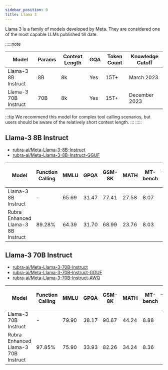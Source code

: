 ```yaml
---
sidebar_position: 0
title: Llama 3
---
```


Llama 3 is a family of models developed by Meta. They are considered one of the most capable LLMs published till date.

:::::note

| Model               | Params | Context Length | GQA | Token Count | Knowledge Cutoff |
|---------------------|--------|----------------|-----|-------------|------------------|
| Llama-3 8B Instruct | 8B     | 8k             | Yes | 15T+        | March 2023       |
| Llama-3 70B Instruct| 70B    | 8k             | Yes | 15T+        | December 2023    |


:::tip
We recommend this model for complex tool calling scenarios, but users should be aware of the relatively short context length.
:::
:::::




## Llama-3 8B Instruct

- [rubra-ai/Meta-Llama-3-8B-Instruct](https://huggingface.co/rubra-ai/Meta-Llama-3-8B-Instruct) 
- [rubra-ai/Meta-Llama-3-8B-Instruct-GGUF](https://huggingface.co/rubra-ai/Meta-Llama-3-8B-Instruct-GGUF)

<table>
  <thead>
    <tr>
      <th rowspan="2">Model</th>
      <th rowspan="2">Function Calling</th>
      <th rowspan="2">MMLU</th>
      <th rowspan="2">GPQA</th>
      <th rowspan="2">GSM-8K</th>
      <th rowspan="2">MATH</th>
      <th rowspan="2">MT-bench</th>
      <th colspan="6">MT-bench Pairwise Comparison</th>
    </tr>
    <tr>
      <th>Win</th>
      <th>Loss</th>
      <th>Tie</th>
      <th>Win Rate</th>
      <th>Loss Rate</th>
      <th>Adjusted Win Rate</th>
    </tr>
  </thead>
  <tbody>
    <tr>
      <td>Llama-3 8B Instruct</td>
      <td>-</td>
      <td>65.69</td>
      <td>31.47</td>
      <td>77.41</td>
      <td>27.58</td>
      <td>8.07</td>
      <td>41</td>
      <td>42</td>
      <td>77</td>
      <td>0.25625</td>
      <td>0.2625</td>
      <td>0.496875</td>
    </tr>
    <tr>
      <td>Rubra Enhanced Llama-3 8B Instruct</td>
      <td>89.28%</td>
      <td>64.39</td>
      <td>31.70</td>
      <td>68.99</td>
      <td>23.76</td>
      <td>8.03</td>
      <td>42</td>
      <td>41</td>
      <td>77</td>
      <td>0.2625</td>
      <td>0.25625</td>
      <td><strong>0.503125</strong></td>
    </tr>
  </tbody>
</table>


## Llama-3 70B Instruct

- [rubra-ai/Meta-Llama-3-70B-Instruct](https://huggingface.co/rubra-ai/Meta-Llama-3-70B-Instruct)
- [rubra-ai/Meta-Llama-3-70B-Instruct-GGUF](https://huggingface.co/rubra-ai/Meta-Llama-3-70B-Instruct-GGUF)
- [rubra-ai/Meta-Llama-3-70B-Instruct-AWQ](https://huggingface.co/rubra-ai/Meta-Llama-3-70B-Instruct-AWQ)

<table>
  <thead>
    <tr>
      <th rowspan="2">Model</th>
      <th rowspan="2">Function Calling</th>
      <th rowspan="2">MMLU</th>
      <th rowspan="2">GPQA</th>
      <th rowspan="2">GSM-8K</th>
      <th rowspan="2">MATH</th>
      <th rowspan="2">MT-bench</th>
      <th colspan="6">MT-bench Pairwise Comparison</th>
    </tr>
    <tr>
      <th>Win</th>
      <th>Loss</th>
      <th>Tie</th>
      <th>Win Rate</th>
      <th>Loss Rate</th>
      <th>Adjusted Win Rate</th>
    </tr>
  </thead>
  <tbody>
    <tr>
      <td>Llama-3 70B Instruct</td>
      <td>-</td>
      <td>79.90</td>
      <td>38.17</td>
      <td>90.67</td>
      <td>44.24</td>
      <td>8.88</td>
      <td>58</td>
      <td>28</td>
      <td>74</td>
      <td>0.3625</td>
      <td>0.1750</td>
      <td><strong>0.59375</strong></td>
    </tr>
    <tr>
      <td>Rubra Enhanced Llama-3 70B Instruct</td>
      <td>97.85%</td>
      <td>75.90</td>
      <td>33.93</td>
      <td>82.26</td>
      <td>34.24</td>
      <td>8.36</td>
      <td>28</td>
      <td>58</td>
      <td>74</td>
      <td>0.1750</td>
      <td>0.3625</td>
      <td>0.40625</td>
    </tr>
  </tbody>
</table>
